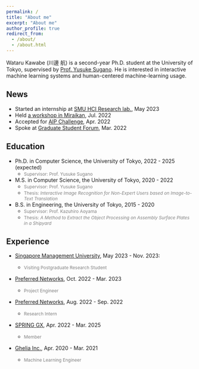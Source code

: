 ```yaml
---
permalink: /
title: "About me"
excerpt: "About me"
author_profile: true
redirect_from: 
  - /about/
  - /about.html
---
```


Wataru Kawabe (川邊 航) is a second-year Ph.D. student at the University of Tokyo, supervised by [Prof. Yusuke Sugano](https://www.yusuke-sugano.info/). He is interested in interactive machine learning systems and human-centered machine-learning usage. 

News
------
* Started an internship at [SMU HCI Research lab.](https://smuhci.com/), May 2023
* Held [a workshop in Miraikan](https://www.miraikan.jst.go.jp/events/202207302596.html), Jul. 2022
* Accepted for [AIP Challenge](https://www.jst.go.jp/kisoken/aip/program/wakate/challenge/list2022.html), Apr. 2022
* Spoke at [Graduate Student Forum](https://tcjs.u-tokyo.ac.jp/ja/archives/3170), Mar. 2022

Education
------
* Ph.D. in Computer Science, the University of Tokyo, 2022 - 2025 (expected)
  * <span style="font-size: 85%; color: grey;">Supervisor: Prof. Yusuke Sugano</span>
* M.S. in Computer Science, the University of Tokyo, 2020 - 2022
  * <span style="font-size: 85%; color: grey;">Supervisor: Prof. Yusuke Sugano</span>
  * <span style="font-size: 85%; color: grey;">Thesis: *Interactive Image Recognition for Non-Expert Users based on Image-to-Text Translation*</span>
* B.S. in Engineering, the University of Tokyo, 2015 - 2020
  * <span style="font-size: 85%; color: grey;">Supervisor: Prof. Kazuhiro Aoyama</span>
  * <span style="font-size: 85%; color: grey;">Thesis: *A Method to Extract the Object Processing on Assembly Surface Plates in a Shipyard*</span>


Experience
------
* [Singapore Management University](https://www.smu.edu.sg/), May 2023 - Nov. 2023: 
  * <span style="font-size: 85%; color: grey;">Visiting Postgraduate Research Student</span>

* [Preferred Networks](https://www.preferred.jp/), Oct. 2022 - Mar. 2023 
  * <span style="font-size: 85%; color: grey;">Project Engineer</span>

* [Preferred Networks](https://www.preferred.jp/), Aug. 2022 - Sep. 2022
  * <span style="font-size: 85%; color: grey;">Research Intern</span>
  
* [SPRING GX](https://spring-gx.adm.s.u-tokyo.ac.jp/), Apr. 2022 - Mar. 2025
  * <span style="font-size: 85%; color: grey;">Member</span>

* [Ghelia Inc.](https://ghelia.com/), Apr. 2020 - Mar. 2021
  * <span style="font-size: 85%; color: grey;">Machine Learning Engineer</span>
